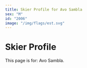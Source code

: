 ```yaml
---
title: Skier Profile for Avo Sambla
sex: "M"
id: "2006"
image: "/img/flags/est.svg" 
---
```


# Skier Profile

This page is for: Avo Sambla.
    
